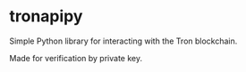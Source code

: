 # tronapipy

Simple Python library for interacting with the Tron blockchain.

Made for verification by private key.